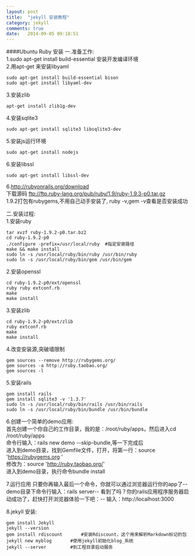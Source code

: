 ```yaml
---
layout: post
title:  "jekyll 安装教程"
category: jekyll
comments: true
date:   2014-09-05 09:18:51
---
```


####Ubuntu Ruby 安装
一.准备工作:  
1.sudo apt-get install build-essential 安装开发编译环境  
2.用apt-get 来安装libyaml  
<pre><code>sudo apt-get install build-essential bison
sudo apt-get install libyaml-dev
</code></pre>
3.安装zlib  
<pre><code>apt-get install zlib1g-dev
</code></pre>
4.安装sqlite3
<pre><code>sudo apt-get install sqlite3 libsqlite3-dev
</code></pre>
5.安装js运行环境
<pre><code>sudo apt-get install nodejs
</code></pre>
6.安装libssl
<pre><code>sudo apt-get install libssl-dev
</code></pre>

6.http://rubyonrails.org/download  
下载源码 ftp://ftp.ruby-lang.org/pub/ruby/1.9/ruby-1.9.3-p0.tar.gz  
1.9.2打包有rubygems,不用自己动手安装了, ruby -v,gem -v查看是否安装成功

二.安装过程:  
1.安装ruby  
<pre><code>tar xvzf ruby-1.9.2-p0.tar.bz2
cd ruby-1.9.2-p0
./configure -prefix=/usr/local/ruby  #指定安装路径
make && make install
sudo ln -s /usr/local/ruby/bin/ruby /usr/bin/ruby
sudo ln -s /usr/local/ruby/bin/gem /usr/bin/gem
</code></pre>

2.安装openssl  
<pre><code>cd ruby-1.9.2-p0/ext/openssl
ruby ruby extconf.rb
make
make install
</code></pre>

3.安装zlib  
<pre><code>cd ruby-1.9.2-p0/ext/zlib
ruby extconf.rb
make
make install
</code></pre>

4.改变安装源,突破墙限制  
<pre><code>gem sources --remove http://rubygems.org/
gem sources -a http://ruby.taobao.org/
gem sources -l
</code></pre>

5.安装rails  
<pre><code>gem install rails
gem install sqlite3 -v '1.3.7'
sudo ln -s /usr/local/ruby/bin/rails /usr/bin/rails
sudo ln -s /usr/local/ruby/bin/bundle /usr/bin/bundle
</code></pre>

6.创建一个简单的demo应用:  
首先创建一个你自己的工作目录，我的是：/root/ruby/apps，然后进入cd /root/ruby/apps  
命令行输入：rails new demo --skip-bundle,等一下完成后  
进入到demo目录，找到Gemfile文件，打开，将第一行：source 'https://rubygems.org '  
修改为：source 'http://ruby.taobao.org/'  
进入到demo目录，执行命令bundle install

7.运行应用
只要你再输入最后一个命令，你就可以通过浏览器运行你的app了--
demo目录下命令行输入：rails server--
看到了吗？你的rails应用程序服务器启动成功了，赶快打开浏览器体验一下吧：--
输入：http://localhost:3000

8.jekyll 安装:  
<pre><code>gem install Jekyll
jekyll --version
gem install rdiscount		#安装Rdiscount，这个用来解析Markdown标记的包
jekyll new myblog		#使用jekyll初始化blog_系统
jekyll --server			#到工程目录启动服务
</code></pre>
